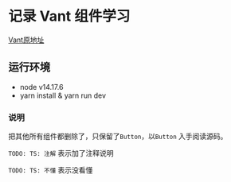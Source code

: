 # 记录 Vant 组件学习

[Vant原地址](https://github.com/youzan/vant/tree/v2.12.44)


## 运行环境

- node v14.17.6
- yarn install & yarn run dev


### 说明

把其他所有组件都删除了，只保留了`Button`，以`Button` 入手阅读源码。

`TODO: TS: 注解` 表示加了注释说明

`TODO: TS: 不懂` 表示没看懂







